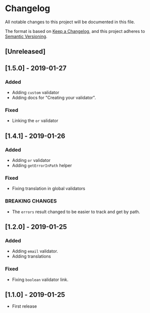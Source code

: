 # Changelog
All notable changes to this project will be documented in this file.

The format is based on [Keep a Changelog](https://keepachangelog.com/en/1.0.0/),
and this project adheres to [Semantic Versioning](https://semver.org/spec/v2.0.0.html).

## [Unreleased]

## [1.5.0] - 2019-01-27

### Added

- Adding `custom` validator
- Adding docs for "Creating your validator".

### Fixed

- Linking the `or` validator

## [1.4.1] - 2019-01-26

### Added

- Adding `or` validator
- Adding `getErrorInPath` helper

### Fixed

- Fixing translation in global validators

### BREAKING CHANGES

- The `errors` result changed to be easier to track and get by path.


## [1.2.0] - 2019-01-25

### Added

- Adding `email` validator.
- Adding translations

### Fixed

- Fixing `boolean` validator link.


## [1.1.0] - 2019-01-25

- First release